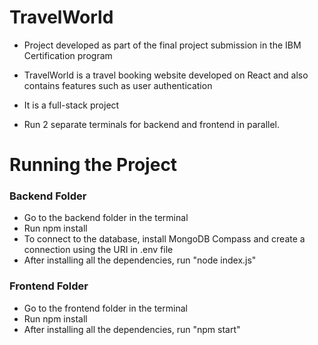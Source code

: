 # TravelWorld
- Project developed as part of the final project submission in the IBM Certification program
- TravelWorld is a travel booking website developed on React and also contains features such as user authentication
- It is a full-stack project

- Run 2 separate terminals for backend and frontend in parallel. 

# Running the Project

### Backend Folder
- Go to the backend folder in the terminal
- Run npm install
- To connect to the database, install MongoDB Compass and create a connection using the URI in .env file 
- After installing all the dependencies, run "node index.js"

### Frontend Folder
- Go to the frontend folder in the terminal
- Run npm install
- After installing all the dependencies, run "npm start"
